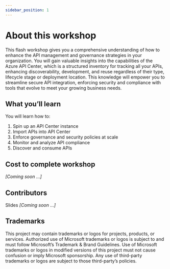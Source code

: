 ```yaml
---
sidebar_position: 1
---
```


# About this workshop

This flash workshop gives you a comprehensive understanding of how to enhance the API management and governance strategies in your organization. You will gain valuable insights into the capabilities of the Azure API Center, which is a structured inventory for tracking all your APIs, enhancing discoverability, development, and reuse regardless of their type, lifecycle stage or deployment location. This knowledge will empower you to streamline secure API integration, enforcing security and compliance with tools that evolve to meet your growing business needs.

## What you’ll learn

You will learn how to:

1. Spin up an API Center instance
1. Import APIs into API Center
1. Enforce governance and security policies at scale
1. Monitor and analyze API compliance
1. Discover and consume APIs

## Cost to complete workshop

_[Coming soon …]_

## Contributors

Slides _[Coming soon …]_

## Trademarks

This project may contain trademarks or logos for projects, products, or services. Authorized use of Microsoft trademarks or logos is subject to and must follow Microsoft’s Trademark & Brand Guidelines. Use of Microsoft trademarks or logos in modified versions of this project must not cause confusion or imply Microsoft sponsorship. Any use of third-party trademarks or logos are subject to those third-party’s policies.
